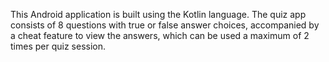 This Android application is built using the Kotlin language. The quiz app consists of 8 questions with true or false answer choices, accompanied by a cheat feature to view the answers, which can be used a maximum of 2 times per quiz session.
